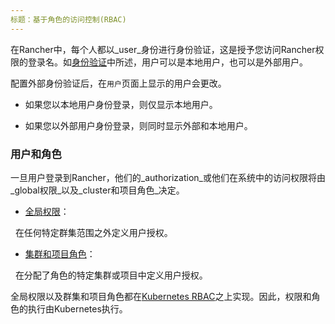 ```yaml
---
标题：基于角色的访问控制(RBAC)
---
```


在Rancher中，每个人都以_user_身份进行身份验证，这是授予您访问Rancher权限的登录名。如[身份验证](/docs/admin-settings/authentication/)中所述，用户可以是本地用户，也可以是外部用户。

配置外部身份验证后，在`用户`页面上显示的用户会更改。

- 如果您以本地用户身份登录，则仅显示本地用户。

- 如果您以外部用户身份登录，则同时显示外部和本地用户。

### 用户和角色

一旦用户登录到Rancher，他们的_authorization_或他们在系统中的访问权限将由_global权限_以及_cluster和项目角色_决定。

- [全局权限](/docs/admin-settings/rbac/global-permissions/)：

  在任何特定群集范围之外定义用户授权。

- [集群和项目角色](/docs/admin-settings/rbac/cluster-project-roles/)：

  在分配了角色的特定集群或项目中定义用户授权。

全局权限以及群集和项目角色都在[Kubernetes RBAC](https://kubernetes.io/docs/reference/access-authn-authz/rbac/)之上实现。因此，权限和角色的执行由Kubernetes执行。
